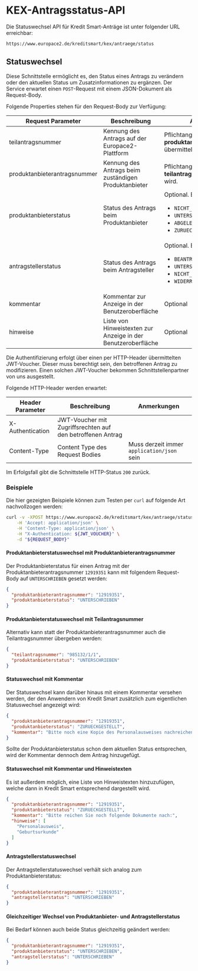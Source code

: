 # KEX-Antragsstatus-API

Die Statuswechsel API für Kredit Smart-Anträge ist unter folgender URL erreichbar:

```
https://www.europace2.de/kreditsmart/kex/antraege/status
```

## Statuswechsel

Diese Schnittstelle ermöglicht es, den Status eines Antrags zu verändern oder den aktuellen Status um Zusatzinformationen zu ergänzen. Der Service erwartet einen `POST`-Request mit einem JSON-Dokument als Request-Body.

Folgende Properties stehen für den Request-Body zur Verfügung:

Request Parameter            | Beschreibung | Anmerkungen
-----------------------------|--------------|-------
teilantragsnummer            | Kennung des Antrags auf der Europace2-Plattform | Pflichtangabe sofern keine  **produktanbieterantragsnummer** übermittelt wird.
produktanbieterantragsnummer | Kennung des Antrags beim zuständigen Produktanbieter | Pflichtangabe sofern keine **teilantragsnummer** übermittelt wird.
produktanbieterstatus        | Status des Antrags beim Produktanbieter | Optional. Erlaubte Werte sind: <ul><li><code>NICHT_BEARBEITET</code></li><li><code>UNTERSCHRIEBEN</code></li><li><code>ABGELEHNT</code></li><li><code>ZURUECKGESTELLT</code></li></ul>
antragstellerstatus          | Status des Antrags beim Antragsteller | Optional. Erlaubte Werte sind: <ul><li><code>BEANTRAGT</code></li><li><code>UNTERSCHRIEBEN</code></li><li><code>NICHT_ANGENOMMEN</code></li><li><code>WIDERRUFEN</code></li></ul>
kommentar                    | Kommentar zur Anzeige in der Benutzeroberfläche | Optional
hinweise                     | Liste von Hinweistexten zur Anzeige in der Benutzeroberfläche | Optional

Die Authentifizierung erfolgt über einen per HTTP-Header übermittelten JWT-Voucher. Dieser muss berechtigt sein, den betroffenen Antrag zu modifizieren. Einen solchen JWT-Voucher bekommen Schnittstellenpartner von uns ausgestellt.

Folgende HTTP-Header werden erwartet:

Header Parameter | Beschreibung                                               | Anmerkungen
-----------------|------------------------------------------------------------|-------------
X-Authentication | JWT-Voucher mit Zugriffsrechten auf den betroffenen Antrag |
Content-Type     | Content Type des Request Bodies                            | Muss derzeit immer `application/json` sein

Im Erfolgsfall gibt die Schnittstelle HTTP-Status `200` zurück.

### Beispiele

Die hier gezeigten Beispiele können zum Testen per `curl` auf folgende Art nachvollzogen werden:

```sh
curl -v -XPOST https://www.europace2.de/kreditsmart/kex/antraege/status \
	-H 'Accept: application/json' \
	-H 'Content-Type: application/json' \
	-H "X-Authentication: ${JWT_VOUCHER}" \
	-d "${REQUEST_BODY}"
```

#### Produktanbieterstatuswechsel mit Produktanbieterantragsnummer

Der Produktanbieterstatus für einen Antrag mit der Produktanbieterantragsnummer `12919351` kann mit folgendem Request-Body auf `UNTERSCHRIEBEN` gesetzt werden:

```json
{
  "produktanbieterantragsnummer": "12919351",
  "produktanbieterstatus": "UNTERSCHRIEBEN"
}
```

#### Produktanbieterstatuswechsel mit Teilantragsnummer

Alternativ kann statt der Produktanbieterantragsnummer auch die Teilantragsnummer übergeben werden:

```json
{
  "teilantragsnummer": "985132/1/1",
  "produktanbieterstatus": "UNTERSCHRIEBEN"
}
```

#### Statuswechsel mit Kommentar

Der Statuswechsel kann darüber hinaus mit einem Kommentar versehen werden, der den Anwendern von Kredit Smart zusätzlich zum eigentlichen Statuswechsel angezeigt wird:

```json
{
  "produktanbieterantragsnummer": "12919351",
  "produktanbieterstatus": "ZURUECKGESTELLT",
  "kommentar": "Bitte noch eine Kopie des Personalausweises nachreichen."
}
```

Sollte der Produktanbieterstatus schon dem aktuellen Status entsprechen, wird der Kommentar dennoch dem Antrag hinzugefügt.

#### Statuswechsel mit Kommentar und Hinweistexten

Es ist außerdem möglich, eine Liste von Hinweistexten hinzuzufügen, welche dann in Kredit Smart entsprechend dargestellt wird.

```json
{
  "produktanbieterantragsnummer": "12919351",
  "produktanbieterstatus": "ZURUECKGESTELLT",
  "kommentar": "Bitte reichen Sie noch folgende Dokumente nach:",
  "hinweise": [
  	"Personalausweis",
  	"Geburtsurkunde"
  ]
}
```

#### Antragstellerstatuswechsel

Der Antragstellerstatuswechsel verhält sich analog zum Produktanbieterstatus:

```json
{
  "produktanbieterantragsnummer": "12919351",
  "antragstellerstatus": "UNTERSCHRIEBEN"
}
```

#### Gleichzeitiger Wechsel von Produktanbieter- und Antragstellerstatus

Bei Bedarf können auch beide Status gleichzeitig geändert werden:

```json
{
  "produktanbieterantragsnummer": "12919351",
  "produktanbieterstatus": "UNTERSCHRIEBEN",
  "antragstellerstatus": "UNTERSCHRIEBEN"
}
```